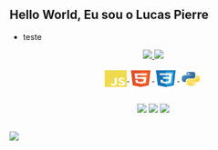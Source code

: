 ## Hello World, Eu sou o Lucas Pierre

<ul>
  <li> teste
</ul>

 <div align="center">
  <a href="https://github.com/lucasspierre">
  <img height="160em" src="https://github-readme-stats.vercel.app/api?username=lucasspierre&&show_icons=true&theme=graywhite&include_all_commits=true&count_private=true"/>
  <img height="160em" src="https://github-readme-stats.vercel.app/api/top-langs/?username=lucasspierre&layout=compact&theme=graywhite"/>
</div>
  <div style="display: inline_block" align="center"><br>
  <img align="center" alt="Js" height="30" width="40" src="https://raw.githubusercontent.com/devicons/devicon/master/icons/javascript/javascript-plain.svg">
  <img align="center" alt="HTML" height="30" width="40" src="https://raw.githubusercontent.com/devicons/devicon/master/icons/html5/html5-original.svg">
  <img align="center" alt="CSS" height="30" width="40" src="https://raw.githubusercontent.com/devicons/devicon/master/icons/css3/css3-original.svg">
  <img align="center" alt="Python" height="30" width="40" src="https://raw.githubusercontent.com/devicons/devicon/master/icons/python/python-original.svg">
</div>
  
  ##
  
<div align="center"> 
  <a href = "mailto:lucaspierrealmeida@gmail.com"><img src="https://img.shields.io/badge/Gmail-D14836?style=for-the-badge&logo=gmail&logoColor=white" target="_blank"></a>
  <a href="https://www.linkedin.com/in/lucasspierre/" target="_blank"><img src="https://img.shields.io/badge/-LinkedIn-%230077B5?style=for-the-badge&logo=linkedin&logoColor=white" target="_blank"></a>
  <a href="https://www.linkedin.com/in/lucasspierre/" target="_blank"><img src="https://img.shields.io/badge/Discord-7289DA?style=for-the-badge&logo=discord&logoColor=white" target="_blank"></a>
</div>
  
  ##
  
  <a href="https://www.linkedin.com/in/lucasspierre/" target="_blank"><img height="120em" src="https://github-readme-stats.vercel.app/api/pin/?username=lucasspierre&repo=JavaScript" target="_blank"/></a>
